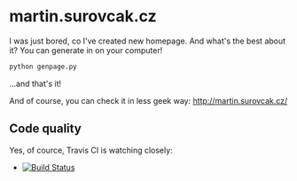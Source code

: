 martin.surovcak.cz
==================
I was just bored, co I've created new homepage. And what's the best about it?
You can generate in on your computer!
```bash
python genpage.py
```

...and that's it!

And of course, you can check it in less geek way: http://martin.surovcak.cz/

Code quality
------------
Yes, of cource, Travis CI is watching closely:
- [![Build Status](https://travis-ci.org/msurovcak/martin.surovcak.cz.png?branch=master)](https://travis-ci.org/msurovcak/martin.surovcak.cz)